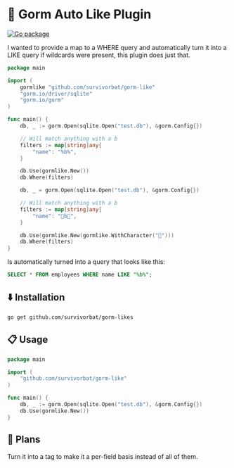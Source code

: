 # 🌌 Gorm Auto Like Plugin

[![Go package](https://github.com/survivorbat/gorm-like/actions/workflows/test.yaml/badge.svg)](https://github.com/survivorbat/gorm-like/actions/workflows/test.yaml)

I wanted to provide a map to a WHERE query and automatically turn it into a LIKE query if wildcards were present, this
plugin does just that.

```go
package main

import (
	gormlike "github.com/survivorbat/gorm-like"
	"gorm.io/driver/sqlite"
	"gorm.io/gorm"
)

func main() {
	db, _ := gorm.Open(sqlite.Open("test.db"), &gorm.Config{})

	// Will match anything with a b
	filters := map[string]any{
		"name": "%b%",
	}

	db.Use(gormlike.New())
	db.Where(filters)

	db, _ = gorm.Open(sqlite.Open("test.db"), &gorm.Config{})

	// Will match anything with a b
	filters := map[string]any{
		"name": "🍌b🍌",
	}

	db.Use(gormlike.New(gormlike.WithCharacter("🍌")))
	db.Where(filters)
}
```

Is automatically turned into a query that looks like this:

```sql
SELECT * FROM employees WHERE name LIKE "%b%";
```

## ⬇️ Installation

`go get github.com/survivorbat/gorm-likes`

## 📋 Usage

```go
package main

import (
    "github.com/survivorbat/gorm-like"
)

func main() {
	db, _ := gorm.Open(sqlite.Open("test.db"), &gorm.Config{})
	db.Use(gormlike.New())
}

```

## 🔭 Plans

Turn it into a tag to make it a per-field basis instead of all of them.
